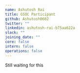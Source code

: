 ```yaml
---
name: Ashutosh Rai
title: GSOC Participant
github: Ashutosh0602
twitter: ""
linkedin: ashutosh-rai-b75aa622a
slack: ""
joining_date: ""
core: false
intern: false
operations: false
---
```


Still waiting for this
